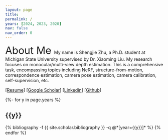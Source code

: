 ```yaml
---
layout: page
title:  
permalink: /
years: [2024, 2023, 2020]
nav: false
nav_order: 0
---
```

<font size="6.5"> About Me </font>
My name is Shengjie Zhu, a Ph.D. student at Michigan State University supervised by Dr. Xiaoming Liu.
My research focuses on monocular/multi-view depth estimation. This is a comprehensive task, encompassing topics including
NeRF, structure-from-motion, correspondence estimation, camera pose estimation, camera calibration, self-supervision, etc.

[[Resume](https://shngjz.github.io/assets/pdf/Shengjie_Zhu_Resume.pdf)] [[Google Scholar](https://scholar.google.com/citations?user=4hHEXZkAAAAJ&hl=en)] [[Linkedin](https://www.linkedin.com/in/shengjie-zhu-b71945159/)] [[Github](https://github.com/ShngJZ)] 

<div class="publications">
{%- for y in page.years %}
  <h2 class="year">{{y}}</h2>
  {% bibliography -f {{ site.scholar.bibliography }} -q @*[year={{y}}]* %}
{% endfor %}
</div>